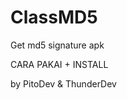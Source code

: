 # ClassMD5
Get md5 signature apk

<p href="">CARA PAKAI + INSTALL</p>

<p>by PitoDev & ThunderDev</p>
